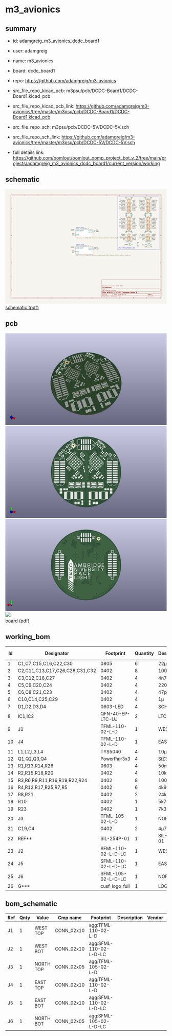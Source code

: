# m3_avionics
 
## summary 
* id: adamgreig_m3_avionics_dcdc_board1
* user: adamgreig
* name: m3_avionics
* board: dcdc_board1
* repo: https://github.com/adamgreig/m3-avionics
* src_file_repo_kicad_pcb: m3psu/pcb/DCDC-Board1/DCDC-Board1.kicad_pcb
* src_file_repo_kicad_pcb_link: https://github.com/adamgreig/m3-avionics/tree/master/m3psu/pcb/DCDC-Board1/DCDC-Board1.kicad_pcb


* src_file_repo_sch: m3psu/pcb/DCDC-5V/DCDC-5V.sch
* src_file_repo_sch_link: https://github.com/adamgreig/m3-avionics/tree/master/m3psu/pcb/DCDC-5V/DCDC-5V.sch
* full details link: https://github.com/oomlout/oomlout_oomp_project_bot_v_2/tree/main/projects/adamgreig_m3_avionics_dcdc_board1/current_version/working  

## schematic  
![](working_schematic_600.png)  
[schematic (pdf)](working_schematic.pdf)  

## pcb  
![](working_3d_600.png) 
![](working_3d_front_600.png)  
![](working_3d_back_600.png)  
![](working_600.png)  
[board (pdf)](working.pdf)  

## working_bom
| Id | Designator | Footprint | Quantity | Designation | Supplier and ref |  | None | 
| --- | --- | --- | --- | --- | --- | --- | --- | 
| 1 | C1,C7,C15,C16,C22,C30 | 0805 | 6 | 22µ |  |  | [''] | 
| 2 | C2,C11,C13,C17,C26,C28,C31,C32 | 0402 | 8 | 100n |  |  | [''] | 
| 3 | C3,C12,C18,C27 | 0402 | 4 | 4n7 |  |  | [''] | 
| 4 | C5,C9,C20,C24 | 0402 | 4 | 220p |  |  | [''] | 
| 5 | C6,C8,C21,C23 | 0402 | 4 | 47p |  |  | [''] | 
| 6 | C10,C14,C25,C29 | 0402 | 4 | 1µ |  |  | [''] | 
| 7 | D1,D2,D3,D4 | 0603-LED | 4 | SCHOTTKY |  |  | [''] | 
| 8 | IC1,IC2 | QFN-40-EP-LTC-UJ | 2 | LTC3887 |  |  | [''] | 
| 9 | J1 | TFML-110-02-L-D | 1 | WEST TOP |  |  | [''] | 
| 10 | J4 | TFML-110-02-L-D | 1 | EAST TOP |  |  | [''] | 
| 11 | L1,L2,L3,L4 | TYS5040 | 4 | 10µ |  |  | [''] | 
| 12 | Q1,Q2,Q3,Q4 | PowerPair3x3 | 4 | SiZ340DT |  |  | [''] | 
| 13 | R1,R13,R14,R26 | 0603 | 4 | 50m |  |  | [''] | 
| 14 | R2,R15,R18,R20 | 0402 | 4 | 10k |  |  | [''] | 
| 15 | R3,R6,R9,R11,R16,R19,R22,R24 | 0402 | 8 | 100 |  |  | [''] | 
| 16 | R4,R12,R17,R25,R7,R5 | 0402 | 6 | 4k99 |  |  | [''] | 
| 17 | R8,R21 | 0402 | 2 | 24k9 |  |  | [''] | 
| 18 | R10 | 0402 | 1 | 5k76 |  |  | [''] | 
| 19 | R23 | 0402 | 1 | 7k32 |  |  | [''] | 
| 20 | J3 | TFML-105-02-L-D | 1 | NORTH TOP |  |  | [''] | 
| 21 | C19,C4 | 0402 | 2 | 4µ7 |  |  | [''] | 
| 22 | REF** | SIL-254P-01 | 1 | SIL-254P-01 |  |  | [''] | 
| 23 | J2 | SFML-110-02-L-D-LC | 1 | WEST BOT |  |  | [''] | 
| 24 | J5 | SFML-110-02-L-D-LC | 1 | EAST BOT |  |  | [''] | 
| 25 | J6 | SFML-105-02-L-D-LC | 1 | NORTH BOT |  |  | [''] | 
| 26 | G*** | cusf_logo_full | 1 | LOGO |  |  | [''] | 


## bom_schematic
| Ref | Qnty | Value | Cmp name | Footprint | Description | Vendor | DNP | 
| --- | --- | --- | --- | --- | --- | --- | --- | 
| J1 | 1 | WEST TOP | CONN_02x10 | agg:TFML-110-02-L-D |  |  |  | 
| J2 | 1 | WEST BOT | CONN_02x10 | agg:SFML-110-02-L-D-LC |  |  |  | 
| J3 | 1 | NORTH TOP | CONN_02x05 | agg:TFML-105-02-L-D |  |  |  | 
| J4 | 1 | EAST TOP | CONN_02x10 | agg:TFML-110-02-L-D |  |  |  | 
| J5 | 1 | EAST BOT | CONN_02x10 | agg:SFML-110-02-L-D-LC |  |  |  | 
| J6 | 1 | NORTH BOT | CONN_02x05 | agg:SFML-105-02-L-D-LC |  |  |  | 



